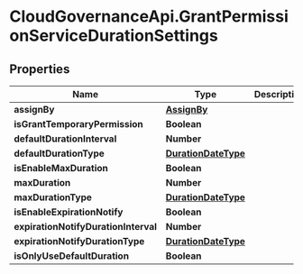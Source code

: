 # CloudGovernanceApi.GrantPermissionServiceDurationSettings

## Properties

Name | Type | Description | Notes
------------ | ------------- | ------------- | -------------
**assignBy** | [**AssignBy**](AssignBy.md) |  | [optional] 
**isGrantTemporaryPermission** | **Boolean** |  | [optional] 
**defaultDurationInterval** | **Number** |  | [optional] 
**defaultDurationType** | [**DurationDateType**](DurationDateType.md) |  | [optional] 
**isEnableMaxDuration** | **Boolean** |  | [optional] 
**maxDuration** | **Number** |  | [optional] 
**maxDurationType** | [**DurationDateType**](DurationDateType.md) |  | [optional] 
**isEnableExpirationNotify** | **Boolean** |  | [optional] 
**expirationNotifyDurationInterval** | **Number** |  | [optional] 
**expirationNotifyDurationType** | [**DurationDateType**](DurationDateType.md) |  | [optional] 
**isOnlyUseDefaultDuration** | **Boolean** |  | [optional] 


